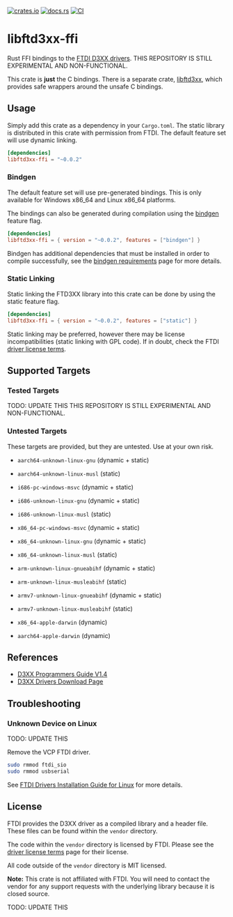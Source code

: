 [![crates.io](https://img.shields.io/crates/v/libftd3xx-ffi.svg)](https://crates.io/crates/libftd3xx-ffi)
[![docs.rs](https://docs.rs/libftd3xx-ffi/badge.svg)](https://docs.rs/libftd3xx-ffi/)
[![CI](https://github.com/ftdi-rs/libftd3xx-ffi/workflows/CI/badge.svg)](https://github.com/ftdi-rs/libftd3xx-ffi/actions)

# libftd3xx-ffi

Rust FFI bindings to the [FTDI D3XX drivers]. THIS REPOSITORY IS STILL EXPERIMENTAL AND NON-FUNCTIONAL.

This crate is **just** the C bindings.
There is a separate crate, [libftd3xx], which provides safe wrappers around
the unsafe C bindings.

## Usage
Simply add this crate as a dependency in your `Cargo.toml`.
The static library is distributed in this crate with permission from FTDI.
The default feature set will use dynamic linking.

```toml
[dependencies]
libftd3xx-ffi = "~0.0.2"
```

### Bindgen
The default feature set will use pre-generated bindings.
This is only available for Windows x86_64 and Linux x86_64 platforms.

The bindings can also be generated during compilation using the [bindgen]
feature flag.
```toml
[dependencies]
libftd3xx-ffi = { version = "~0.0.2", features = ["bindgen"] }
```

Bindgen has additional dependencies that must be installed in order to
compile successfully, see the [bindgen requirements] page for more details.

### Static Linking
Static linking the FTD3XX library into this crate can be done by using
the static feature flag.
```toml
[dependencies]
libftd3xx-ffi = { version = "~0.0.2", features = ["static"] }
```
Static linking may be preferred, however there may be license
incompatibilities (static linking with GPL code).
If in doubt, check the FTDI [driver license terms].

## Supported Targets

### Tested Targets

TODO: UPDATE THIS
THIS REPOSITORY IS STILL EXPERIMENTAL AND NON-FUNCTIONAL.

### Untested Targets

These targets are provided, but they are untested.
Use at your own risk.

* `aarch64-unknown-linux-gnu` (dynamic + static)
* `aarch64-unknown-linux-musl` (static)
* `i686-pc-windows-msvc` (dynamic + static)
* `i686-unknown-linux-gnu` (dynamic + static)
* `i686-unknown-linux-musl` (static)
* `x86_64-pc-windows-msvc` (dynamic + static)
* `x86_64-unknown-linux-gnu` (dynamic + static)
* `x86_64-unknown-linux-musl` (static)

* `arm-unknown-linux-gnueabihf` (dynamic + static)
* `arm-unknown-linux-musleabihf` (static)
* `armv7-unknown-linux-gnueabihf` (dynamic + static)
* `armv7-unknown-linux-musleabihf` (static)
* `x86_64-apple-darwin` (dynamic)
* `aarch64-apple-darwin` (dynamic)

## References

* [D3XX Programmers Guide V1.4]
* [D3XX Drivers Download Page]

## Troubleshooting
### Unknown Device on Linux

TODO: UPDATE THIS

Remove the VCP FTDI driver.
```bash
sudo rmmod ftdi_sio
sudo rmmod usbserial
```
See [FTDI Drivers Installation Guide for Linux] for more details.

## License
FTDI provides the D3XX driver as a compiled library and a header file.
These files can be found within the `vendor` directory.

The code within the `vendor` directory is licensed by FTDI.
Please see the [driver license terms] page for their license.

All code outside of the `vendor` directory is MIT licensed.

**Note:** This crate is not affiliated with FTDI.
You will need to contact the vendor for any support requests with the
underlying library because it is closed source.


TODO: UPDATE THIS

[bindgen requirements]: https://rust-lang.github.io/rust-bindgen/requirements.html
[bindgen]: https://github.com/rust-lang/rust-bindgen
[D3XX Drivers Download Page]: https://www.ftdichip.com/Drivers/D3XX.htm
[D3xx Programmers Guide V1.4]: https://ftdichip.com/document/programming-guides/
[driver license terms]: https://ftdichip.com/driver-licence-terms-details/
[FTDI D3XX drivers]: https://www.ftdichip.com/Drivers/D3XX.htm
[FTDI Drivers Installation Guide for Linux]: http://www.ftdichip.cn/Support/Documents/AppNotes/AN_220_FTDI_Drivers_Installation_Guide_for_Linux.pdf
[libftd3xx]: https://github.com/ftdi-rs/libftd3xx
[Rust Edition Guide]: https://doc.rust-lang.org/edition-guide/rust-2018/platform-and-target-support/musl-support-for-fully-static-binaries.html
